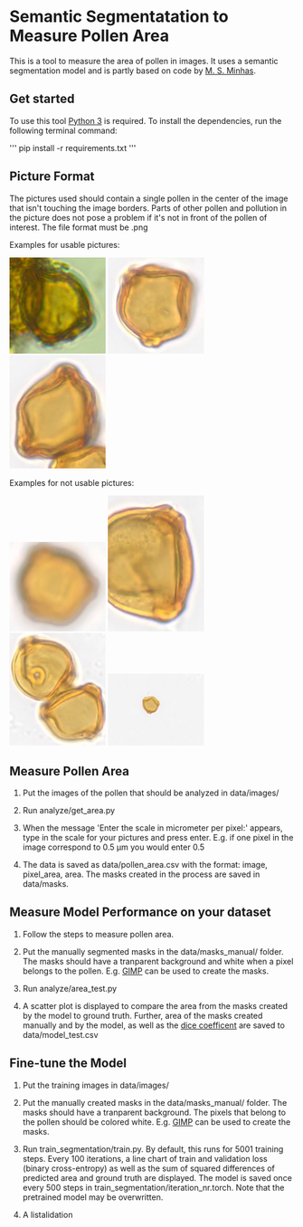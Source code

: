 # Semantic Segmentatation to Measure Pollen Area
This is a tool to measure the area of pollen in images. It uses a semantic segmentation model and is partly 
based on code by [M. S. Minhas](https://github.com/msminhas93/DeepLabv3FineTuning).


## Get started

To use this tool [Python 3](https://www.python.org/downloads/) is required. To install the dependencies, run the following terminal command:

'''
pip install -r requirements.txt
'''


## Picture Format

The pictures used should contain a single pollen in the center of the image that isn't touching the image borders. Parts of other pollen and pollution in the picture does not 
pose a problem if it's not in front of the pollen of interest.  The file format must be .png


Examples for usable pictures:

<p float="left">
	<img src="sample_imgs/ok1.png" alt="image" width="170"/>
	<img src="sample_imgs/ok2.png" alt="image" width="170"/>
	<img src="sample_imgs/ok3.png" alt="image" width="170"/>
</p>


Examples for not usable pictures:

<p float="left">
	<img src="sample_imgs/bad1.png" alt="image" width="170"/>
	<img src="sample_imgs/bad2.png" alt="image" width="170"/>
	<img src="sample_imgs/bad3.png" alt="image" width="170"/>
	<img src="sample_imgs/bad4.png" alt="image" width="170"/>
</p>


## Measure Pollen Area

1. Put the images of the pollen that should be analyzed in data/images/

2. Run analyze/get_area.py

3. When the message 'Enter the scale in micrometer per pixel:' appears, type in the scale for your pictures and press enter. E.g. if one pixel in the image correspond to 0.5 μm you would enter 0.5

4. The data is saved as data/pollen_area.csv with the format: image, pixel_area, area. The masks created in the process are saved in data/masks. 


## Measure Model Performance on your dataset

1. Follow the steps to measure pollen area.

2. Put the manually segmented masks in the data/masks_manual/ folder. The masks should have a tranparent background and white when a pixel belongs to the pollen. E.g. [GIMP](https://www.gimp.org/) can be used to create the masks.

3. Run analyze/area_test.py

4. A scatter plot is displayed to compare the area from the masks created by the model to ground truth. Further, 
area of the masks created manually and by the model, as well as 
the [dice coefficent](https://towardsdatascience.com/metrics-to-evaluate-your-semantic-segmentation-model-6bcb99639aa2) are saved to data/model_test.csv


## Fine-tune the Model

1. Put the training images in data/images/

2. Put the manually created masks in the data/masks_manual/ folder. The masks should have a tranparent background. The pixels that
belong to the pollen should be colored white. E.g. [GIMP](https://www.gimp.org/) can be used to create the masks.

3. Run train_segmentation/train.py. By default, this runs for 5001 training steps. Every 100 iterations, a line chart of train and validation loss (binary cross-entropy) as well as 
the sum of squared differences of predicted area and ground truth are displayed. The model is saved once every 500 steps in train_segmentation/iteration_nr.torch. 
Note that the pretrained model may be overwritten.

4. A listalidation 




